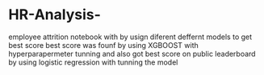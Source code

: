 # HR-Analysis-
employee attrition 
notebook with by usign diferent deffernt models to get best score 
best score was founf by using XGBOOST with hyperparapermeter tunning 
and also got best score on public leaderboard by using logistic regression 
with tunning the model 
